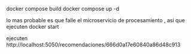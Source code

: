 
docker compose build
docker compose up -d

lo mas probable es que falle el microservicio de procesamiento , asi que ejecuten
docker start <nombre del contenedor>

ejecuten 
http://localhost:5050/recomendaciones/666d0a17e60840a86d48c913






